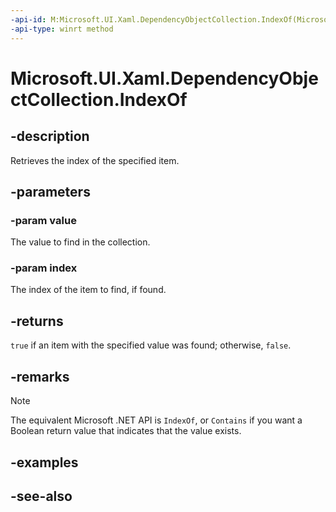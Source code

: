 ```yaml
---
-api-id: M:Microsoft.UI.Xaml.DependencyObjectCollection.IndexOf(Microsoft.UI.Xaml.DependencyObject,System.UInt32@)
-api-type: winrt method
---
```


<!-- Method syntax
public bool IndexOf(Microsoft.UI.Xaml.DependencyObject value, System.UInt32 index)
-->

# Microsoft.UI.Xaml.DependencyObjectCollection.IndexOf

## -description

Retrieves the index of the specified item.

## -parameters

### -param value

The value to find in the collection.

### -param index

The index of the item to find, if found.

## -returns

`true` if an item with the specified value was found; otherwise, `false`.

## -remarks

> [!NOTE]
> The equivalent Microsoft .NET API is `IndexOf`, or `Contains` if you want a Boolean return value that indicates that the value exists.

## -examples

## -see-also
